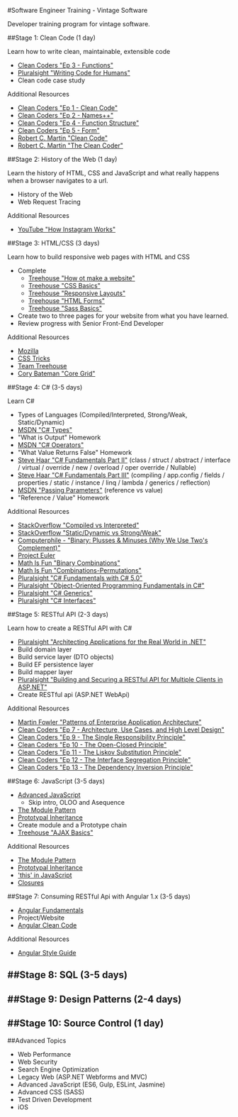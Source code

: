 #Software Engineer Training - Vintage Software

Developer training program for vintage software.

##Stage 1: Clean Code (1 day)

Learn how to write clean, maintainable, extensible code

- [Clean Coders "Ep 3 - Functions"](https://cleancoders.com/episode/clean-code-episode-3/show)
- [Pluralsight "Writing Code for Humans"](http://www.pluralsight.com/courses/writing-clean-code-humans)
- Clean code case study

Additional Resources
- [Clean Coders "Ep 1 - Clean Code"](https://cleancoders.com/episode/clean-code-episode-1/show)
- [Clean Coders "Ep 2 - Names++"](https://cleancoders.com/episode/clean-code-episode-2/show)
- [Clean Coders "Ep 4 - Function Structure"](https://cleancoders.com/episode/clean-code-episode-4/show)
- [Clean Coders "Ep 5 - Form"](https://cleancoders.com/episode/clean-code-episode-5/show)
- [Robert C. Martin "Clean Code"](http://www.amazon.com/Clean-Code-Handbook-Software-Craftsmanship/dp/0132350882)
- [Robert C. Martin "The Clean Coder"](http://www.amazon.com/The-Clean-Coder-Professional-Programmers/dp/0137081073)

##Stage 2: History of the Web (1 day)

Learn the history of HTML, CSS and JavaScript and what really happens when a browser navigates to a url.

- History of the Web
- Web Request Tracing

Additional Resources
- [YouTube "How Instagram Works"](https://www.youtube.com/watch?v=VkTCL6Nqm6Y)

##Stage 3: HTML/CSS (3 days)

Learn how to build responsive web pages with HTML and CSS

- Complete
  - [Treehouse "How ot make a website"](http://teamtreehouse.com/library/how-to-make-a-website)
  - [Treehouse "CSS Basics"](http://teamtreehouse.com/library/css-basics)
  - [Treehouse "Responsive Layouts"](http://teamtreehouse.com/library/responsive-layouts)
  - [Treehouse "HTML Forms"](http://teamtreehouse.com/library/html-forms)
  - [Treehouse "Sass Basics"](http://teamtreehouse.com/library/sass-basics)
- Create two to three pages for your website from what you have learned. 
- Review progress with Senior Front-End Developer

Additional Resources
- [Mozilla](https://developer.mozilla.org/en-US/)
- [CSS Tricks](https://css-tricks.com/)
- [Team Treehouse](https://teamtreehouse.com/)
- [Cory Bateman "Core Grid"](http://splintercode.github.io/core-grid/)

##Stage 4: C# (3-5 days)

Learn C#

- Types of Languages (Compiled/Interpreted, Strong/Weak, Static/Dynamic)
- [MSDN "C# Types"](https://msdn.microsoft.com/en-us/library/ya5y69ds.aspx)
- "What is Output" Homework
- [MSDN "C# Operators"](https://msdn.microsoft.com/en-us/library/6a71f45d.aspx)
- "What Value Returns False" Homework
- [Steve Haar "C# Fundamentals Part II"](https://www.youtube.com/watch?v=xN4dnUZZVsY) (class / struct / abstract / interface / virtual / override / new / overload / oper override / Nullable)
- [Steve Haar "C# Fundamentals Part III"](https://www.youtube.com/watch?v=RwMfuz6-ybI) (compiling / app.config / fields / properties / static / instance / linq / lambda / generics / reflection)
- [MSDN "Passing Parameters"](https://msdn.microsoft.com/en-us/library/0f66670z.aspx) (reference vs value)
- "Reference / Value" Homework

Additional Resources
- [StackOverflow "Compiled vs Interpreted"](http://stackoverflow.com/questions/3265357/compiled-vs-interpreted-languages)
- [StackOverflow "Static/Dynamic vs Strong/Weak"](http://stackoverflow.com/questions/2351190/static-dynamic-vs-strong-weak)
- [Computerphile - "Binary: Plusses & Minuses (Why We Use Two's Complement)"](https://www.youtube.com/watch?v=lKTsv6iVxV4)
- [Project Euler](https://projecteuler.net/)
- [Math Is Fun "Binary Combinations"](http://www.mathsisfun.com/binary-combinations.html)
- [Math Is Fun "Combinations-Permutations"](http://www.mathsisfun.com/combinatorics/combinations-permutations.html)
- [Pluralsight "C# Fundamentals with C# 5.0"](http://www.pluralsight.com/courses/csharp-fundamentals-csharp5)
- [Pluralsight "Object-Oriented Programming Fundamentals in C#"](http://www.pluralsight.com/courses/object-oriented-programming-fundamentals-csharp)
- [Pluralsight "C# Generics"](http://www.pluralsight.com/courses/csharp-generics)
- [Pluralsight "C# Interfaces"](http://www.pluralsight.com/courses/csharp-interfaces)

##Stage 5: RESTful API (2-3 days)

Learn how to create a RESTful API with C#

- [Pluralsight "Architecting Applications for the Real World in .NET"](http://www.pluralsight.com/courses/architecting-applications-dotnet)
- Build domain layer
- Build service layer (DTO objects)
- Build EF persistence layer
- Build mapper layer
- [Pluralsight "Building and Securing a RESTful API for Multiple Clients in ASP.NET"](http://www.pluralsight.com/courses/building-securing-restful-api-aspdotnet)
- Create RESTful api (ASP.NET WebApi)

Additional Resources
- [Martin Fowler "Patterns of Enterprise Application Architecture"](http://www.amazon.com/Patterns-Enterprise-Application-Architecture-Martin/dp/0321127420)
- [Clean Coders "Ep 7 - Architecture, Use Cases, and High Level Design"](https://cleancoders.com/episode/clean-code-episode-5/show)
- [Clean Coders "Ep 9 - The Single Responsibility Principle"](https://cleancoders.com/episode/clean-code-episode-5/show)
- [Clean Coders "Ep 10 - The Open-Closed Principle"](https://cleancoders.com/episode/clean-code-episode-5/show)
- [Clean Coders "Ep 11 - The Liskov Substitution Principle"](https://cleancoders.com/episode/clean-code-episode-5/show)
- [Clean Coders "Ep 12 - The Interface Segregation Principle"](https://cleancoders.com/episode/clean-code-episode-5/show)
- [Clean Coders "Ep 13 - The Dependency Inversion Principle"](https://cleancoders.com/episode/clean-code-episode-5/show)

##Stage 6: JavaScript (3-5 days)
- [Advanced JavaScript](http://www.pluralsight.com/courses/advanced-javascript)
    - Skip intro, OLOO and Asequence 
- [The Module Pattern](http://corycode.me/blog/javascript-module-pattern-basics)
- [Prototypal Inheritance](http://corycode.me/blog/javascript-prototypal-inheritance)
- Create module and a Prototype chain
- [Treehouse "AJAX Basics"](http://teamtreehouse.com/library/ajax-basics)

Additional Resources
- [The Module Pattern](http://corycode.me/blog/javascript-module-pattern-basics)
- [Prototypal Inheritance](http://corycode.me/blog/javascript-prototypal-inheritance)
- ['this' in JavaScript](http://toddmotto.com/understanding-the-this-keyword-in-javascript/)
- [Closures](https://developer.mozilla.org/en-US/docs/Web/JavaScript/Closures)

##Stage 7: Consuming RESTful Api with Angular 1.x (3-5 days)
- [Angular Fundamentals](http://www.pluralsight.com/courses/angularjs-fundamentals)
- Project/Website
- [Angular Clean Code](http://www.pluralsight.com/courses/angularjs-patterns-clean-code)

Additional Resources
- [Angular Style Guide](https://github.com/johnpapa/angular-styleguide)

##Stage 8: SQL (3-5 days)
-

##Stage 9: Design Patterns (2-4 days)
-

##Stage 10: Source Control (1 day)
-

##Advanced Topics

- Web Performance
- Web Security
- Search Engine Optimization
- Legacy Web (ASP.NET Webforms and MVC)
- Advanced JavaScript (ES6, Gulp, ESLint, Jasmine)
- Advanced CSS (SASS)
- Test Driven Development
- iOS

